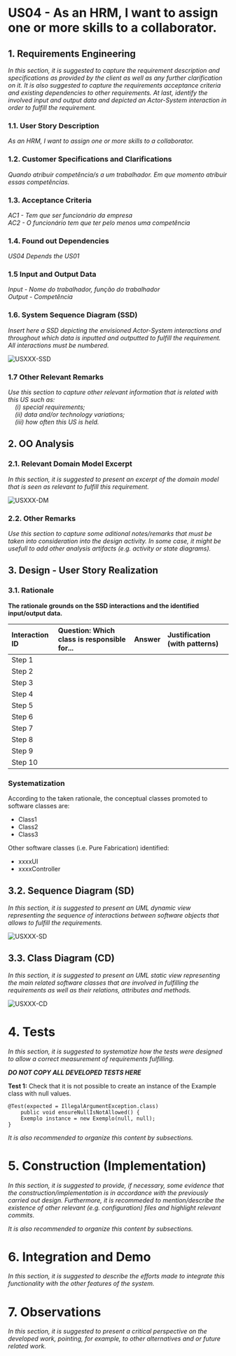 # US04 - As an HRM, I want to assign one or more skills to a collaborator.




## 1. Requirements Engineering

_In this section, it is suggested to capture the requirement description and specifications as provided by the client as well as any further clarification on it. It is also suggested to capture the requirements acceptance criteria and existing dependencies to other requirements. At last, identify the involved input and output data and depicted an Actor-System interaction in order to fulfill the requirement._

### 1.1. User Story Description

_As an HRM, I want to assign one or more skills to a collaborator._

### 1.2. Customer Specifications and Clarifications 

_Quando atribuir competência/s a um trabalhador.
 Em que momento atribuir essas competências._

### 1.3. Acceptance Criteria

_AC1 - Tem que ser funcionário da empresa  
 AC2 - O funcionário tem que ter pelo menos uma competência_

### 1.4. Found out Dependencies

_US04 Depends the US01_

### 1.5 Input and Output Data

_Input - Nome do trabalhador, função do trabalhador  
Output - Competência_

### 1.6. System Sequence Diagram (SSD)

_Insert here a SSD depicting the envisioned Actor-System interactions and throughout which data is inputted and outputted to fulfill the requirement. All interactions must be numbered._

![USXXX-SSD](svg/usXXX-system-sequence-diagram.svg)

### 1.7 Other Relevant Remarks

_Use this section to capture other relevant information that is related with this US such as:  
&nbsp; &nbsp; (i) special requirements;  
&nbsp; &nbsp; (ii) data and/or technology variations;  
&nbsp; &nbsp; (iii) how often this US is held._


## 2. OO Analysis

### 2.1. Relevant Domain Model Excerpt 
_In this section, it is suggested to present an excerpt of the domain model that is seen as relevant to fulfill this requirement._ 

![USXXX-DM](svg/usXXX-domain-model.svg)

### 2.2. Other Remarks

_Use this section to capture some aditional notes/remarks that must be taken into consideration into the design activity. In some case, it might be usefull to add other analysis artifacts (e.g. activity or state diagrams)._ 


## 3. Design - User Story Realization 

### 3.1. Rationale

**The rationale grounds on the SSD interactions and the identified input/output data.**

| Interaction ID | Question: Which class is responsible for... | Answer  | Justification (with patterns)  |
|:-------------  |:--------------------- |:------------|:---------------------------- |
| Step 1  		 |							 |             |                              |
| Step 2  		 |							 |             |                              |
| Step 3  		 |							 |             |                              |
| Step 4  		 |							 |             |                              |
| Step 5  		 |							 |             |                              |
| Step 6  		 |							 |             |                              |              
| Step 7  		 |							 |             |                              |
| Step 8  		 |							 |             |                              |
| Step 9  		 |							 |             |                              |
| Step 10  		 |							 |             |                              |  

### Systematization ##

According to the taken rationale, the conceptual classes promoted to software classes are:

* Class1
* Class2
* Class3

Other software classes (i.e. Pure Fabrication) identified:

* xxxxUI  
* xxxxController

## 3.2. Sequence Diagram (SD)

_In this section, it is suggested to present an UML dynamic view representing the sequence of interactions between software objects that allows to fulfill the requirements._

![USXXX-SD](svg/usXXX-sequence-diagram.svg)

## 3.3. Class Diagram (CD)

_In this section, it is suggested to present an UML static view representing the main related software classes that are involved in fulfilling the requirements as well as their relations, attributes and methods._

![USXXX-CD](svg/usXXX-class-diagram.svg)


# 4. Tests 
_In this section, it is suggested to systematize how the tests were designed to allow a correct measurement of requirements fulfilling._ 

**_DO NOT COPY ALL DEVELOPED TESTS HERE_**

**Test 1:** Check that it is not possible to create an instance of the Example class with null values. 

	@Test(expected = IllegalArgumentException.class)
		public void ensureNullIsNotAllowed() {
		Exemplo instance = new Exemplo(null, null);
	}

_It is also recommended to organize this content by subsections._


# 5. Construction (Implementation)

_In this section, it is suggested to provide, if necessary, some evidence that the construction/implementation is in accordance with the previously carried out design. Furthermore, it is recommeded to mention/describe the existence of other relevant (e.g. configuration) files and highlight relevant commits._

_It is also recommended to organize this content by subsections._ 


# 6. Integration and Demo 

_In this section, it is suggested to describe the efforts made to integrate this functionality with the other features of the system._


# 7. Observations

_In this section, it is suggested to present a critical perspective on the developed work, pointing, for example, to other alternatives and or future related work._